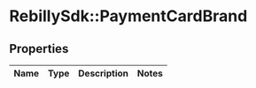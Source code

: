 # RebillySdk::PaymentCardBrand

## Properties
Name | Type | Description | Notes
------------ | ------------- | ------------- | -------------

